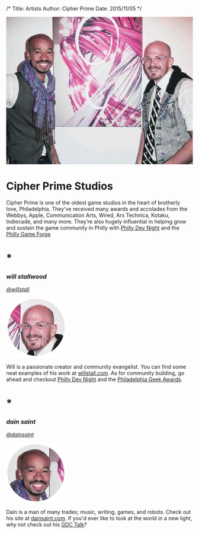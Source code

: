 /*
Title: Artists
Author: Cipher Prime
Date: 2015/11/05
*/

![Artists][Artists]
# Cipher Prime Studios
Cipher Prime is one of the oldest game studios in the heart of brotherly love, Philadelphia. They’ve received many awards and accolades from the Webbys, Apple, Communication Arts, Wired, Ars Technica, Kotaku, Indiecade, and many more. They’re also hugely influential in helping grow and sustain the game community in Philly with [Philly Dev Night][] and the [Philly Game Forge][]

# *

### *will stallwood*
*[@willstall][]*

![Will Stallwood]

Will is a passionate creator and community evangelist. You can find some neat examples of his work at [willstall.com](http://www.willstall.com). As for community building, go ahead and checkout [Philly Dev Night][] and the [Philadelphia Geek Awards][].


# *

### *dain saint*
*[@dainsaint][]*

![Dain Saint]

Dain is a man of many trades; music, writing, games, and robots. Check out his site at [dainsaint.com](http://www.dainsaint.com). If you'd ever like to look at the world in a new light, why not check out his [GDC Talk][]?



[Artists]: /content/img/artists/will_and_dain.png
[Will Stallwood]: /content/img/artists/will.png
[Dain Saint]: /content/img/artists/dain.png

[@willstall]: http://www.twitter.com/willstall "William Stallwood"
[@dainsaint]: http://www.twitter.com/dainsaint "Dain Saint"

[Philly Game Forge]: http://www.phillygameforge.com "Philly Game Forge"
[Philly Dev Night]: http://www.phillydevnight.com "Philly Dev Night"

[Philadelphia Geek Awards]: http://www.philadelphiageekawards.com "Philadelphia Geek Awards"
[GDC Talk]: https://www.youtube.com/watch?v=25lDS1tqKzs